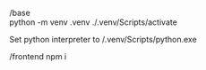 /base  
 python -m venv .venv
./.venv/Scripts/activate

Set python interpreter to /.venv/Scripts/python.exe

/frontend
npm i

